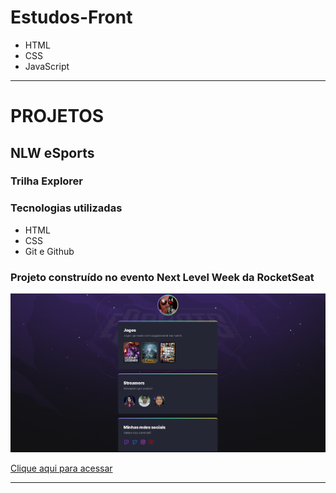 # Estudos-Front

* HTML
* CSS
* JavaScript

_____________________________________________________________________________________________________

# PROJETOS

## NLW eSports
### Trilha Explorer

### Tecnologias utilizadas
* HTML
* CSS
* Git e Github


### Projeto construído no evento Next Level Week da RocketSeat

![preview](./NLW/NLW-Explorer/preview.png)

[ Clique aqui para acessar](https://thiagoavelino1990.github.io/Estudos-Front/NLW/NLW-Explorer/)

_____________________________________________________________________________________________________

